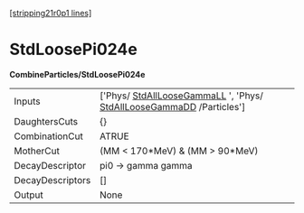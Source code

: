 [[stripping21r0p1 lines]](./stripping21r0p1-commonparticles)

# StdLoosePi024e

**CombineParticles/StdLoosePi024e**

|                  |                                                                                                                                                        |
|------------------|--------------------------------------------------------------------------------------------------------------------------------------------------------|
| Inputs           | ['Phys/ [StdAllLooseGammaLL](./stripping21r0p1-stdallloosegammall) ', 'Phys/ [StdAllLooseGammaDD](./stripping21r0p1-stdallloosegammadd) /Particles'] |
| DaughtersCuts    | {}                                                                                                                                                     |
| CombinationCut   | ATRUE                                                                                                                                                  |
| MotherCut        | (MM \< 170\*MeV) & (MM \> 90\*MeV)                                                                                                                     |
| DecayDescriptor  | pi0 -\> gamma gamma                                                                                                                                    |
| DecayDescriptors | []                                                                                                                                                   |
| Output           | None                                                                                                                                                   |
